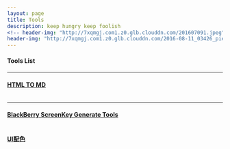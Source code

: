 ```yaml
---
layout: page
title: Tools
description: keep hungry keep foolish
<!-- header-img: "http://7xqmgj.com1.z0.glb.clouddn.com/201607091.jpeg" -->
header-img: "http://7xqmgj.com1.z0.glb.clouddn.com/2016-08-11_03426_piercingthrough_1920x1080.jpg"
---
```



#### Tools List
<hr>

#### [HTML TO MD](http://7xoawu.com1.z0.glb.clouddn.com/convertmd.html)


<!--图片居中<div align="center"><img src="http://7xoawu.com1.z0.glb.clouddn.com/htmltomd.png"/></div>-->


<img src="http://7xoawu.com1.z0.glb.clouddn.com/htmltomd.png" alt="" class="shadow"/>


<hr>

#### [BlackBerry ScreenKey Generate Tools](http://7xqmgj.com1.z0.glb.clouddn.com/blackberry.html)

<img src="http://7xoawu.com1.z0.glb.clouddn.com/blackberry.png" alt="" class="shadow"/>



#### [UI配色](https://colordrop.io/)

<img src="http://7xqmgj.com1.z0.glb.clouddn.com/2016-07-20_%E6%88%AA%E5%9B%BE%202016-07-20%2014%E6%97%B624%E5%88%8610%E7%A7%92.png" alt="" class="shadow"/>  







